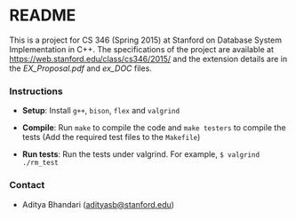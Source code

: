 # README #

This is a project for CS 346 (Spring 2015) at Stanford on Database System Implementation in C++. The specifications of the project are available at https://web.stanford.edu/class/cs346/2015/ and the extension details are in the *EX_Proposal.pdf* and *ex_DOC* files.

### Instructions ###

* **Setup**: Install ``g++``, ``bison``, ``flex`` and ``valgrind``  


* **Compile**: Run ``make`` to compile the code and ``make testers`` to compile the tests (Add the required test files to the ``Makefile``)


* **Run tests**: Run the tests under valgrind.
For example, ``$ valgrind ./rm_test``

### Contact ###

* Aditya Bhandari (adityasb@stanford.edu)